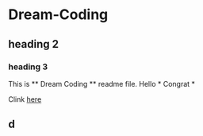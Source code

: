# Dream-Coding

## heading 2
### heading 3


This is ** Dream Coding ** readme file.
Hello * Congrat *


Clink [here](http://www.google.com)

## d
